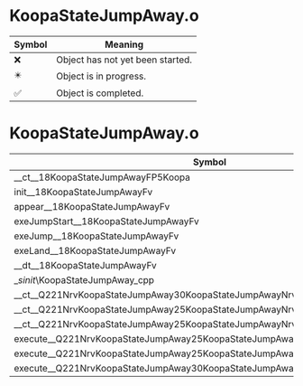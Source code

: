 # KoopaStateJumpAway.o
| Symbol | Meaning 
| ------------- | ------------- 
| :x: | Object has not yet been started. 
| :eight_pointed_black_star: | Object is in progress. 
| :white_check_mark: | Object is completed. 


# KoopaStateJumpAway.o
| Symbol | Decompiled? |
| ------------- | ------------- |
| __ct__18KoopaStateJumpAwayFP5Koopa | :x: |
| init__18KoopaStateJumpAwayFv | :x: |
| appear__18KoopaStateJumpAwayFv | :x: |
| exeJumpStart__18KoopaStateJumpAwayFv | :x: |
| exeJump__18KoopaStateJumpAwayFv | :x: |
| exeLand__18KoopaStateJumpAwayFv | :x: |
| __dt__18KoopaStateJumpAwayFv | :x: |
| __sinit_\KoopaStateJumpAway_cpp | :x: |
| __ct__Q221NrvKoopaStateJumpAway30KoopaStateJumpAwayNrvJumpStartFv | :x: |
| __ct__Q221NrvKoopaStateJumpAway25KoopaStateJumpAwayNrvJumpFv | :x: |
| __ct__Q221NrvKoopaStateJumpAway25KoopaStateJumpAwayNrvLandFv | :x: |
| execute__Q221NrvKoopaStateJumpAway25KoopaStateJumpAwayNrvLandCFP5Spine | :x: |
| execute__Q221NrvKoopaStateJumpAway25KoopaStateJumpAwayNrvJumpCFP5Spine | :x: |
| execute__Q221NrvKoopaStateJumpAway30KoopaStateJumpAwayNrvJumpStartCFP5Spine | :x: |
